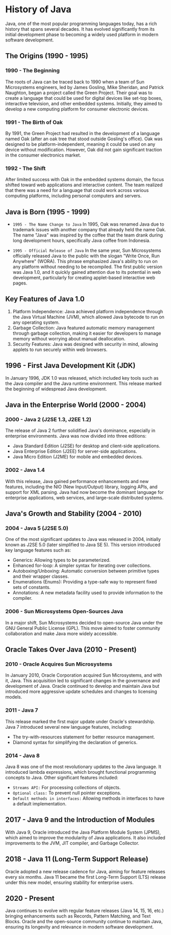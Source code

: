 # History of Java
Java, one of the most popular programming languages today, has a rich history that spans several decades. It has evolved significantly from its initial development phase to becoming a widely used platform in modern software development.

## The Origins (1990 - 1995)
### 1990 - The Beginning
The roots of Java can be traced back to 1990 when a team of Sun Microsystems engineers, led by James Gosling, Mike Sheridan, and Patrick Naughton, began a project called the Green Project. Their goal was to create a language that could be used for digital devices like set-top boxes, interactive television, and other embedded systems. Initially, they aimed to develop a new computing platform for consumer electronic devices.

### 1991 - The Birth of Oak
By 1991, the Green Project had resulted in the development of a language named Oak (after an oak tree that stood outside Gosling's office). Oak was designed to be platform-independent, meaning it could be used on any device without modification. However, Oak did not gain significant traction in the consumer electronics market.

### 1992 - The Shift
After limited success with Oak in the embedded systems domain, the focus shifted toward web applications and interactive content. The team realized that there was a need for a language that could work across various computing platforms, including personal computers and servers.

## Java is Born (1995 - 1999)
* `1995 - The Name Change to Java` In 1995, Oak was renamed Java due to trademark issues with another company that already held the name Oak. The name "Java" was inspired by the coffee that the team drank during long development hours, specifically Java coffee from Indonesia.

* `1995 - Official Release of Java` In the same year, Sun Microsystems officially released Java to the public with the slogan "Write Once, Run Anywhere" (WORA). This phrase emphasized Java's ability to run on any platform without needing to be recompiled. The first public version was Java 1.0, and it quickly gained attention due to its potential in web development, particularly for creating applet-based interactive web pages.

## Key Features of Java 1.0
1. Platform Independence: Java achieved platform independence through the Java Virtual Machine (JVM), which allowed Java bytecode to run on any operating system.
2. Garbage Collection: Java featured automatic memory management through garbage collection, making it easier for developers to manage memory without worrying about manual deallocation.
3. Security Features: Java was designed with security in mind, allowing applets to run securely within web browsers.

## 1996 - First Java Development Kit (JDK)
In January 1996, JDK 1.0 was released, which included key tools such as the Java compiler and the Java runtime environment. This release marked the beginning of widespread Java development.

## Java in the Enterprise World (2000 - 2004)
### 2000 - Java 2 (J2SE 1.3, J2EE 1.2)
The release of Java 2 further solidified Java's dominance, especially in enterprise environments. Java was now divided into three editions:
* Java Standard Edition (J2SE) for desktop and client-side applications.
* Java Enterprise Edition (J2EE) for server-side applications.
* Java Micro Edition (J2ME) for mobile and embedded devices.

### 2002 - Java 1.4
With this release, Java gained performance enhancements and new features, including the NIO (New Input/Output) library, logging APIs, and support for XML parsing. Java had now become the dominant language for enterprise applications, web services, and large-scale distributed systems.

## Java's Growth and Stability (2004 - 2010)
### 2004 - Java 5 (J2SE 5.0)
One of the most significant updates to Java was released in 2004, initially known as J2SE 5.0 (later simplified to Java SE 5). This version introduced key language features such as:
* Generics: Allowing types to be parameterized.
* Enhanced for-loop: A simpler syntax for iterating over collections.
* Autoboxing/Unboxing: Automatic conversion between primitive types and their wrapper classes.
* Enumerations (Enums): Providing a type-safe way to represent fixed sets of constants.
* Annotations: A new metadata facility used to provide information to the compiler.

### 2006 - Sun Microsystems Open-Sources Java
In a major shift, Sun Microsystems decided to open-source Java under the GNU General Public License (GPL). This move aimed to foster community collaboration and make Java more widely accessible.

## Oracle Takes Over Java (2010 - Present)
### 2010 - Oracle Acquires Sun Microsystems
In January 2010, Oracle Corporation acquired Sun Microsystems, and with it, Java. This acquisition led to significant changes in the governance and development of Java. Oracle continued to develop and maintain Java but introduced more aggressive update schedules and changes to licensing models.

### 2011 - Java 7
This release marked the first major update under Oracle's stewardship. Java 7 introduced several new language features, including:
* The try-with-resources statement for better resource management.
* Diamond syntax for simplifying the declaration of generics.

### 2014 - Java 8
Java 8 was one of the most revolutionary updates to the Java language. It introduced lambda expressions, which brought functional programming concepts to Java. Other significant features included:
* ``Streams API:`` For processing collections of objects.
* ``Optional class:`` To prevent null pointer exceptions.
* ``Default methods in interfaces:`` Allowing methods in interfaces to have a default implementation.

## 2017 - Java 9 and the Introduction of Modules
With Java 9, Oracle introduced the Java Platform Module System (JPMS), which aimed to improve the modularity of Java applications. It also included improvements to the JVM, JIT compiler, and Garbage Collector.

## 2018 - Java 11 (Long-Term Support Release)
Oracle adopted a new release cadence for Java, aiming for feature releases every six months. Java 11 became the first Long-Term Support (LTS) release under this new model, ensuring stability for enterprise users.

## 2020 - Present
Java continues to evolve with regular feature releases (Java 14, 15, 16, etc.) bringing enhancements such as Records, Pattern Matching, and Text Blocks. Oracle and the open-source community continue to maintain Java, ensuring its longevity and relevance in modern software development.